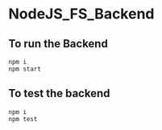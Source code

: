 # NodeJS_FS_Backend

## To run the Backend

```shell
npm i
npm start
```

## To test the backend

```shell
npm i
npm test
```